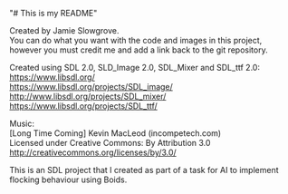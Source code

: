 "# This is my README"  
  
Created by Jamie Slowgrove.  
You can do what you want with the code and images in this project, however you must credit me and add a link back to the git repository.  
  
Created using SDL 2.0, SLD_Image 2.0, SDL_Mixer and SDL_ttf 2.0:  
https://www.libsdl.org/  
https://www.libsdl.org/projects/SDL_image/  
http://www.libsdl.org/projects/SDL_mixer/  
https://www.libsdl.org/projects/SDL_ttf/  

Music:  
[Long Time Coming] Kevin MacLeod (incompetech.com)  
Licensed under Creative Commons: By Attribution 3.0  
http://creativecommons.org/licenses/by/3.0/  
  
This is an SDL project that I created as part of a task for AI to implement flocking behaviour using Boids.